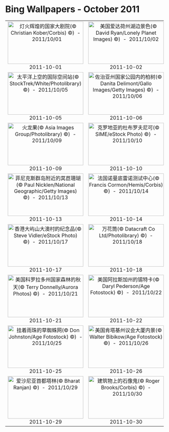 # Bing Wallpapers - October 2011

| | | | |
|:-------------------------:|:-------------------------:|:-------------------------:|:-------------------------:|
| <a href="https://bing.ee123.net/img/cn/fhd/2011/10/01.jpg" target="_blank"><img src="https://bing.ee123.net/img/cn/fhd/2011/10/01.jpg" width="240" height="135" alt="灯火辉煌的国家大剧院(© Christian Kober/Corbis) ©)  -  2011/10/01" title="灯火辉煌的国家大剧院(© Christian Kober/Corbis) ©)  -  2011/10/01"></a><br>2011-10-01<br> | <a href="https://bing.ee123.net/img/cn/fhd/2011/10/02.jpg" target="_blank"><img src="https://bing.ee123.net/img/cn/fhd/2011/10/02.jpg" width="240" height="135" alt="美国爱达荷州湖边景色(© David Ryan/Lonely Planet Images) ©)  -  2011/10/02" title="美国爱达荷州湖边景色(© David Ryan/Lonely Planet Images) ©)  -  2011/10/02"></a><br>2011-10-02<br> | <a href="https://bing.ee123.net/img/cn/fhd/2011/10/03.jpg" target="_blank"><img src="https://bing.ee123.net/img/cn/fhd/2011/10/03.jpg" width="240" height="135" alt="俄亥俄州克利夫兰的凯霍加河(© Henryk Sadura/Photolibrary) ©)  -  2011/10/03" title="俄亥俄州克利夫兰的凯霍加河(© Henryk Sadura/Photolibrary) ©)  -  2011/10/03"></a><br>2011-10-03<br> | <a href="https://bing.ee123.net/img/cn/fhd/2011/10/04.jpg" target="_blank"><img src="https://bing.ee123.net/img/cn/fhd/2011/10/04.jpg" width="240" height="135" alt="两只高歌的丹顶鹤(© Panorama Media/Age Fotostock) ©)  -  2011/10/04" title="两只高歌的丹顶鹤(© Panorama Media/Age Fotostock) ©)  -  2011/10/04"></a><br>2011-10-04<br> |
| <a href="https://bing.ee123.net/img/cn/fhd/2011/10/05.jpg" target="_blank"><img src="https://bing.ee123.net/img/cn/fhd/2011/10/05.jpg" width="240" height="135" alt="太平洋上空的国际空间站(© StockTrek/White/Photolibrary) ©)  -  2011/10/05" title="太平洋上空的国际空间站(© StockTrek/White/Photolibrary) ©)  -  2011/10/05"></a><br>2011-10-05<br> | <a href="https://bing.ee123.net/img/cn/fhd/2011/10/06.jpg" target="_blank"><img src="https://bing.ee123.net/img/cn/fhd/2011/10/06.jpg" width="240" height="135" alt="佐治亚州国家公园内的柏树(© Danita Delimont/Gallo Images/Getty Images) ©)  -  2011/10/06" title="佐治亚州国家公园内的柏树(© Danita Delimont/Gallo Images/Getty Images) ©)  -  2011/10/06"></a><br>2011-10-06<br> | <a href="https://bing.ee123.net/img/cn/fhd/2011/10/07.jpg" target="_blank"><img src="https://bing.ee123.net/img/cn/fhd/2011/10/07.jpg" width="240" height="135" alt="德国汉堡植物园中的菊花(© Gerhard Schulz/Age Fotostock/Photolibrary) ©)  -  2011/10/07" title="德国汉堡植物园中的菊花(© Gerhard Schulz/Age Fotostock/Photolibrary) ©)  -  2011/10/07"></a><br>2011-10-07<br> | <a href="https://bing.ee123.net/img/cn/fhd/2011/10/08.jpg" target="_blank"><img src="https://bing.ee123.net/img/cn/fhd/2011/10/08.jpg" width="240" height="135" alt="黄林莺(© Sodapix/Photolibrary) ©)  -  2011/10/08" title="黄林莺(© Sodapix/Photolibrary) ©)  -  2011/10/08"></a><br>2011-10-08<br> |
| <a href="https://bing.ee123.net/img/cn/fhd/2011/10/09.jpg" target="_blank"><img src="https://bing.ee123.net/img/cn/fhd/2011/10/09.jpg" width="240" height="135" alt="火龙果(© Asia Images Group/Photolibrary) ©)  -  2011/10/09" title="火龙果(© Asia Images Group/Photolibrary) ©)  -  2011/10/09"></a><br>2011-10-09<br> | <a href="https://bing.ee123.net/img/cn/fhd/2011/10/10.jpg" target="_blank"><img src="https://bing.ee123.net/img/cn/fhd/2011/10/10.jpg" width="240" height="135" alt="克罗地亚的杜布罗夫尼可(© SIME/eStock Photo) ©)  -  2011/10/10" title="克罗地亚的杜布罗夫尼可(© SIME/eStock Photo) ©)  -  2011/10/10"></a><br>2011-10-10<br> | <a href="https://bing.ee123.net/img/cn/fhd/2011/10/11.jpg" target="_blank"><img src="https://bing.ee123.net/img/cn/fhd/2011/10/11.jpg" width="240" height="135" alt="变色龙(© Exactostock/SuperStock) ©)  -  2011/10/11" title="变色龙(© Exactostock/SuperStock) ©)  -  2011/10/11"></a><br>2011-10-11<br> | <a href="https://bing.ee123.net/img/cn/fhd/2011/10/12.jpg" target="_blank"><img src="https://bing.ee123.net/img/cn/fhd/2011/10/12.jpg" width="240" height="135" alt="巴塞罗那旧港区哥伦布纪念碑(© Rafael Campillo/Pixtal/Age Fotostock) ©)  -  2011/10/12" title="巴塞罗那旧港区哥伦布纪念碑(© Rafael Campillo/Pixtal/Age Fotostock) ©)  -  2011/10/12"></a><br>2011-10-12<br> |
| <a href="https://bing.ee123.net/img/cn/fhd/2011/10/13.jpg" target="_blank"><img src="https://bing.ee123.net/img/cn/fhd/2011/10/13.jpg" width="240" height="135" alt="菲尼克斯群岛附近的莴苣珊瑚(© Paul Nicklen/National Geographic/Getty Images) ©)  -  2011/10/13" title="菲尼克斯群岛附近的莴苣珊瑚(© Paul Nicklen/National Geographic/Getty Images) ©)  -  2011/10/13"></a><br>2011-10-13<br> | <a href="https://bing.ee123.net/img/cn/fhd/2011/10/14.jpg" target="_blank"><img src="https://bing.ee123.net/img/cn/fhd/2011/10/14.jpg" width="240" height="135" alt="法国诺曼底雷诺测试中心(© Francis Cormon/Hemis/Corbis) ©)  -  2011/10/14" title="法国诺曼底雷诺测试中心(© Francis Cormon/Hemis/Corbis) ©)  -  2011/10/14"></a><br>2011-10-14<br> | <a href="https://bing.ee123.net/img/cn/fhd/2011/10/15.jpg" target="_blank"><img src="https://bing.ee123.net/img/cn/fhd/2011/10/15.jpg" width="240" height="135" alt="德国灯光节期间的柏林大教堂(© Axel Schmies/Age Fotostock) ©)  -  2011/10/15" title="德国灯光节期间的柏林大教堂(© Axel Schmies/Age Fotostock) ©)  -  2011/10/15"></a><br>2011-10-15<br> | <a href="https://bing.ee123.net/img/cn/fhd/2011/10/16.jpg" target="_blank"><img src="https://bing.ee123.net/img/cn/fhd/2011/10/16.jpg" width="240" height="135" alt="玩具摩托车特写(© Bilderlounge/Beyond fotomedia/Photolibrary) ©)  -  2011/10/16" title="玩具摩托车特写(© Bilderlounge/Beyond fotomedia/Photolibrary) ©)  -  2011/10/16"></a><br>2011-10-16<br> |
| <a href="https://bing.ee123.net/img/cn/fhd/2011/10/17.jpg" target="_blank"><img src="https://bing.ee123.net/img/cn/fhd/2011/10/17.jpg" width="240" height="135" alt="香港大屿山大澳村的纪念品(© Steve Vidler/eStock Photo) ©)  -  2011/10/17" title="香港大屿山大澳村的纪念品(© Steve Vidler/eStock Photo) ©)  -  2011/10/17"></a><br>2011-10-17<br> | <a href="https://bing.ee123.net/img/cn/fhd/2011/10/18.jpg" target="_blank"><img src="https://bing.ee123.net/img/cn/fhd/2011/10/18.jpg" width="240" height="135" alt="万花筒(© Datacraft Co Ltd/Photolibrary) ©)  -  2011/10/18" title="万花筒(© Datacraft Co Ltd/Photolibrary) ©)  -  2011/10/18"></a><br>2011-10-18<br> | <a href="https://bing.ee123.net/img/cn/fhd/2011/10/19.jpg" target="_blank"><img src="https://bing.ee123.net/img/cn/fhd/2011/10/19.jpg" width="240" height="135" alt="街头向游客兜售货物的玩具熊(© Ingo Schulz/Imagebroker.net/Photolibrary) ©)  -  2011/10/19" title="街头向游客兜售货物的玩具熊(© Ingo Schulz/Imagebroker.net/Photolibrary) ©)  -  2011/10/19"></a><br>2011-10-19<br> | <a href="https://bing.ee123.net/img/cn/fhd/2011/10/20.jpg" target="_blank"><img src="https://bing.ee123.net/img/cn/fhd/2011/10/20.jpg" width="240" height="135" alt="彩色玻璃球(© Stockbroker Stockbroker/Photolibrary) ©)  -  2011/10/20" title="彩色玻璃球(© Stockbroker Stockbroker/Photolibrary) ©)  -  2011/10/20"></a><br>2011-10-20<br> |
| <a href="https://bing.ee123.net/img/cn/fhd/2011/10/21.jpg" target="_blank"><img src="https://bing.ee123.net/img/cn/fhd/2011/10/21.jpg" width="240" height="135" alt="美国科罗拉多州国家森林的秋天(© Terry Donnelly/Aurora Photos) ©)  -  2011/10/21" title="美国科罗拉多州国家森林的秋天(© Terry Donnelly/Aurora Photos) ©)  -  2011/10/21"></a><br>2011-10-21<br> | <a href="https://bing.ee123.net/img/cn/fhd/2011/10/22.jpg" target="_blank"><img src="https://bing.ee123.net/img/cn/fhd/2011/10/22.jpg" width="240" height="135" alt="美国阿拉斯加州的锡特卡(© Daryl Pederson/Age Fotostock) ©)  -  2011/10/22" title="美国阿拉斯加州的锡特卡(© Daryl Pederson/Age Fotostock) ©)  -  2011/10/22"></a><br>2011-10-22<br> | <a href="https://bing.ee123.net/img/cn/fhd/2011/10/23.jpg" target="_blank"><img src="https://bing.ee123.net/img/cn/fhd/2011/10/23.jpg" width="240" height="135" alt="羽扇豆叶子上的白霜和冰冻露珠(© Imagebroker RF/Photolibrary) ©)  -  2011/10/23" title="羽扇豆叶子上的白霜和冰冻露珠(© Imagebroker RF/Photolibrary) ©)  -  2011/10/23"></a><br>2011-10-23<br> | <a href="https://bing.ee123.net/img/cn/fhd/2011/10/24.jpg" target="_blank"><img src="https://bing.ee123.net/img/cn/fhd/2011/10/24.jpg" width="240" height="135" alt="英国萨默塞特郡切达峡谷的高夫山洞(© Martin Engelmann/Photolibrary) ©)  -  2011/10/24" title="英国萨默塞特郡切达峡谷的高夫山洞(© Martin Engelmann/Photolibrary) ©)  -  2011/10/24"></a><br>2011-10-24<br> |
| <a href="https://bing.ee123.net/img/cn/fhd/2011/10/25.jpg" target="_blank"><img src="https://bing.ee123.net/img/cn/fhd/2011/10/25.jpg" width="240" height="135" alt="挂着雨珠的草蜘蛛网(© Don Johnston/Age Fotostock) ©)  -  2011/10/25" title="挂着雨珠的草蜘蛛网(© Don Johnston/Age Fotostock) ©)  -  2011/10/25"></a><br>2011-10-25<br> | <a href="https://bing.ee123.net/img/cn/fhd/2011/10/26.jpg" target="_blank"><img src="https://bing.ee123.net/img/cn/fhd/2011/10/26.jpg" width="240" height="135" alt="美国肯塔基州议会大厦内景(© Walter Bibikow/Age Fotostock) ©)  -  2011/10/26" title="美国肯塔基州议会大厦内景(© Walter Bibikow/Age Fotostock) ©)  -  2011/10/26"></a><br>2011-10-26<br> | <a href="https://bing.ee123.net/img/cn/fhd/2011/10/27.jpg" target="_blank"><img src="https://bing.ee123.net/img/cn/fhd/2011/10/27.jpg" width="240" height="135" alt="菲律宾皮纳图博火山地貌(© Philippe Bourseiller/Getty Images) ©)  -  2011/10/27" title="菲律宾皮纳图博火山地貌(© Philippe Bourseiller/Getty Images) ©)  -  2011/10/27"></a><br>2011-10-27<br> | <a href="https://bing.ee123.net/img/cn/fhd/2011/10/28.jpg" target="_blank"><img src="https://bing.ee123.net/img/cn/fhd/2011/10/28.jpg" width="240" height="135" alt="马来西亚姆鲁国家公园鹿洞(© Richard Ashworth/Photolibrary) ©)  -  2011/10/28" title="马来西亚姆鲁国家公园鹿洞(© Richard Ashworth/Photolibrary) ©)  -  2011/10/28"></a><br>2011-10-28<br> |
| <a href="https://bing.ee123.net/img/cn/fhd/2011/10/29.jpg" target="_blank"><img src="https://bing.ee123.net/img/cn/fhd/2011/10/29.jpg" width="240" height="135" alt="爱沙尼亚首都塔林(© Bharat Ranjan) ©)  -  2011/10/29" title="爱沙尼亚首都塔林(© Bharat Ranjan) ©)  -  2011/10/29"></a><br>2011-10-29<br> | <a href="https://bing.ee123.net/img/cn/fhd/2011/10/30.jpg" target="_blank"><img src="https://bing.ee123.net/img/cn/fhd/2011/10/30.jpg" width="240" height="135" alt="建筑物上的石像鬼(© Roger Brooks/Corbis) ©)  -  2011/10/30" title="建筑物上的石像鬼(© Roger Brooks/Corbis) ©)  -  2011/10/30"></a><br>2011-10-30<br> | <a href="https://bing.ee123.net/img/cn/fhd/2011/10/31.jpg" target="_blank"><img src="https://bing.ee123.net/img/cn/fhd/2011/10/31.jpg" width="240" height="135" alt="庆祝亡灵节制造的饰品(© Rodrigo Cruz/Getty Images) ©)  -  2011/10/31" title="庆祝亡灵节制造的饰品(© Rodrigo Cruz/Getty Images) ©)  -  2011/10/31"></a><br>2011-10-31<br> |  |
